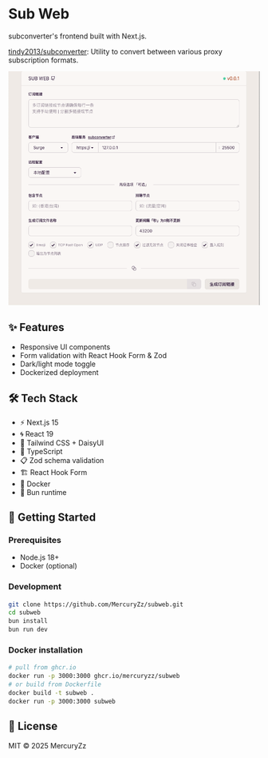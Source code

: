 # Sub Web

subconverter's frontend built with Next.js.

[tindy2013/subconverter](https://github.com/tindy2013/subconverter): Utility to convert between various proxy subscription formats.

![](./public/screenshot.png)

## ✨ Features

- Responsive UI components
- Form validation with React Hook Form & Zod
- Dark/light mode toggle
- Dockerized deployment

## 🛠 Tech Stack

- ⚡️ Next.js 15
- 🌀 React 19
- 🎨 Tailwind CSS + DaisyUI
- 📘 TypeScript
- 📋 Zod schema validation
- 🏗 React Hook Form
- 🐳 Docker
- 🧁 Bun runtime

## 🚀 Getting Started

### Prerequisites

- Node.js 18+
- Docker (optional)

### Development

```bash
git clone https://github.com/MercuryZz/subweb.git
cd subweb
bun install
bun run dev
```

### Docker installation

```bash
# pull from ghcr.io
docker run -p 3000:3000 ghcr.io/mercuryzz/subweb
# or build from Dockerfile
docker build -t subweb .
docker run -p 3000:3000 subweb
```

## 📝 License

MIT © 2025 MercuryZz
